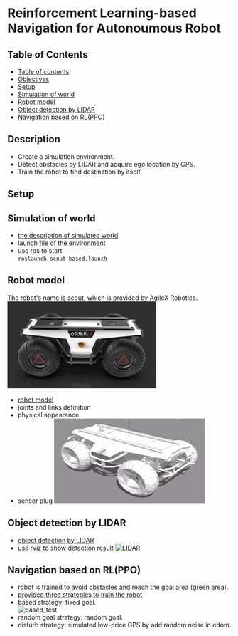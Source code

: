 # Reinforcement Learning-based Navigation for Autonoumous Robot

## Table of Contents  
- [Table of contents](#table-of-contents)  
- [Objectives](#objectives)  
- [Setup](#setup)  
- [Simulation of world](#simulation-of-world)  
- [Robot model](#robot-model)  
- [Object detection by LIDAR](#object-detection-by-LIDAR)  
- [Navigation based on RL(PPO)](#navigation-based-on-RL(PPO))  

## Description  
- Create a simulation environment.
- Detect obstacles by LIDAR and acquire ego location by GPS.
- Train the robot to find destination by itself.

## Setup  

## Simulation of world  
- [the description of simulated world](./scout/gazebo/worlds/)  
- [launch file of the environment](./scout/gazebo/launch/)  
- use ros to start  
`roslaunch scout based.launch`

## Robot model
The robot's name is scout, which is provided by AgileX Robotics.
![real model](./img/scout_real.png)  
- [robot model](./scout/description/)   
- joints and links definition  
- physical appearance  
- sensor plug
![virtual_model](./img/scout_vir.png)  

## Object detection by LIDAR  
- [object detection by LIDAR](./vlp_fir/)  
- [use rviz to show detection result](./scout/description/launch/)
![LIDAR](./img/LIDAR.gif)  

## Navigation based on RL(PPO)  
- robot is trained to avoid obstacles and reach the goal area (green area).  
- [provided three strategies to train the robot](./scout/src)   
- based strategy: fixed goal.  
![based_test](./img/based_dem.gif)  
- random goal strategy: random goal.
- disturb strategy: simulated low-price GPS by add random noise in odom.
